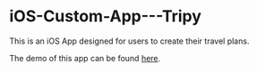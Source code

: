# iOS-Custom-App---Tripy

This is an iOS App designed for users to create their travel plans. 

The demo of this app can be found [here](https://drive.google.com/file/d/19ftJfzBm_ALPPN2PMt6pnog8fB-bQtTz/view?usp=sharing).
